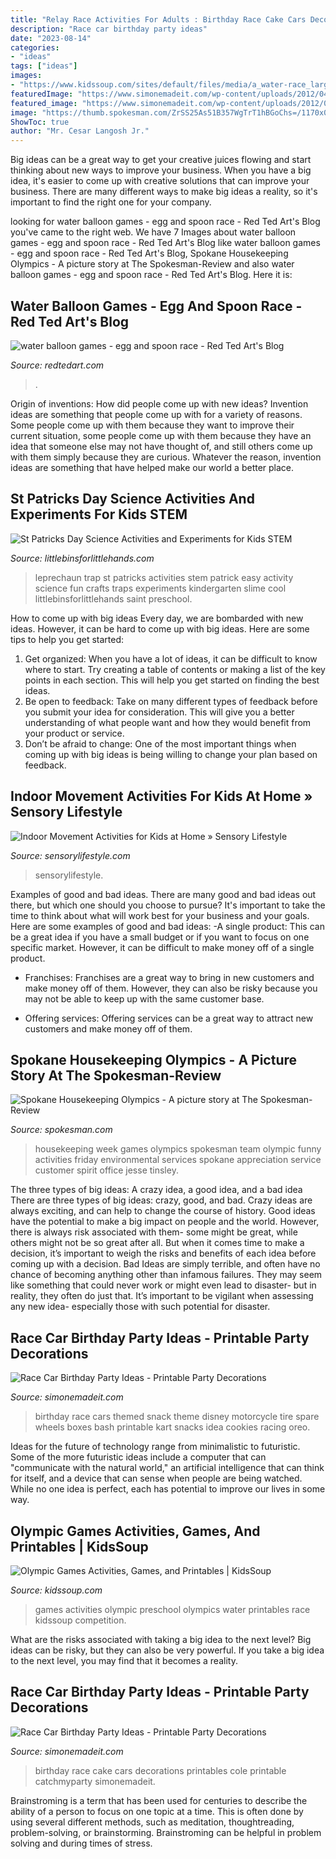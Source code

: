 ```yaml
---
title: "Relay Race Activities For Adults : Birthday Race Cake Cars Decorations Printables Cole Printable Catchmyparty Simonemadeit"
description: "Race car birthday party ideas"
date: "2023-08-14"
categories:
- "ideas"
tags: ["ideas"]
images:
- "https://www.kidssoup.com/sites/default/files/media/a_water-race_large.jpg"
featuredImage: "https://www.simonemadeit.com/wp-content/uploads/2012/04/dsc00359.jpg"
featured_image: "https://www.simonemadeit.com/wp-content/uploads/2012/04/dsc00359.jpg"
image: "https://thumb.spokesman.com/ZrSS25As51B357WgTrT1hBGoChs=/1170x0/media.spokesman.com/picture_story_item_images/houseolympics3.jpg"
ShowToc: true
author: "Mr. Cesar Langosh Jr."
---
```



Big ideas can be a great way to get your creative juices flowing and start thinking about new ways to improve your business. When you have a big idea, it's easier to come up with creative solutions that can improve your business. There are many different ways to make big ideas a reality, so it's important to find the right one for your company.

	

		
looking for water balloon games - egg and spoon race - Red Ted Art&#039;s Blog you've came to the right web. We have 7 Images about water balloon games - egg and spoon race - Red Ted Art&#039;s Blog like water balloon games - egg and spoon race - Red Ted Art&#039;s Blog, Spokane Housekeeping Olympics - A picture story at The Spokesman-Review and also water balloon games - egg and spoon race - Red Ted Art&#039;s Blog. Here it is:
		
    
## Water Balloon Games - Egg And Spoon Race - Red Ted Art&#039;s Blog

<img loading=lazy src="https://www.redtedart.com/wp-content/uploads/2015/07/water-balloon-games-egg-and-spoon-race.jpg" onerror="this.onerror=null;this.src='https://tse1.mm.bing.net/th?id=OIP.1DkKXeWJSC96g7OTojTz4gHaLH&amp;pid=15.1';" alt="water balloon games - egg and spoon race - Red Ted Art&#039;s Blog">

_Source: redtedart.com_

>. 

	

Origin of inventions: How did people come up with new ideas?
Invention ideas are something that people come up with for a variety of reasons. Some people come up with them because they want to improve their current situation, some people come up with them because they have an idea that someone else may not have thought of, and still others come up with them simply because they are curious. Whatever the reason, invention ideas are something that have helped make our world a better place.

    
## St Patricks Day Science Activities And Experiments For Kids STEM

<img loading=lazy src="http://littlebinsforlittlehands.com/wp-content/uploads/2016/01/St-Patricks-Day-Kids-Leprechaun-Trap-Ideas.jpg" onerror="this.onerror=null;this.src='https://tse3.mm.bing.net/th?id=OIP.ctvCi5S_hI7ZErOtaQyauAHaLH&amp;pid=15.1';" alt="St Patricks Day Science Activities and Experiments for Kids STEM">

_Source: littlebinsforlittlehands.com_

>leprechaun trap st patricks activities stem patrick easy activity science fun crafts traps experiments kindergarten slime cool littlebinsforlittlehands saint preschool. 

	

How to come up with big ideas
Every day, we are bombarded with new ideas. However, it can be hard to come up with big ideas. Here are some tips to help you get started: 
1. Get organized: When you have a lot of ideas, it can be difficult to know where to start. Try creating a table of contents or making a list of the key points in each section. This will help you get started on finding the best ideas. 
2. Be open to feedback: Take on many different types of feedback before you submit your idea for consideration. This will give you a better understanding of what people want and how they would benefit from your product or service. 
3. Don’t be afraid to change: One of the most important things when coming up with big ideas is being willing to change your plan based on feedback.

    
## Indoor Movement Activities For Kids At Home » Sensory Lifestyle

<img loading=lazy src="https://www.sensorylifestyle.com/wp-content/uploads/2017/12/Bowling--1024x731.jpg" onerror="this.onerror=null;this.src='https://tse4.mm.bing.net/th?id=OIP.zqExGZwoGyUZT8QTJXGs7QHaFS&amp;pid=15.1';" alt="Indoor Movement Activities for Kids at Home » Sensory Lifestyle">

_Source: sensorylifestyle.com_

>sensorylifestyle. 

	

Examples of good and bad ideas.
There are many good and bad ideas out there, but which one should you choose to pursue? It's important to take the time to think about what will work best for your business and your goals. Here are some examples of good and bad ideas: 
-A single product: This can be a great idea if you have a small budget or if you want to focus on one specific market. However, it can be difficult to make money off of a single product.

- Franchises: Franchises are a great way to bring in new customers and make money off of them. However, they can also be risky because you may not be able to keep up with the same customer base.

- Offering services: Offering services can be a great way to attract new customers and make money off of them.

    
## Spokane Housekeeping Olympics - A Picture Story At The Spokesman-Review

<img loading=lazy src="https://thumb.spokesman.com/ZrSS25As51B357WgTrT1hBGoChs=/1170x0/media.spokesman.com/picture_story_item_images/houseolympics3.jpg" onerror="this.onerror=null;this.src='https://tse1.mm.bing.net/th?id=OIP.Ib1AXjr_t75XvWxFTB0dzAHaE7&amp;pid=15.1';" alt="Spokane Housekeeping Olympics - A picture story at The Spokesman-Review">

_Source: spokesman.com_

>housekeeping week games olympics spokesman team olympic funny activities friday environmental services spokane appreciation service customer spirit office jesse tinsley. 

	

The three types of big ideas: A crazy idea, a good idea, and a bad idea
There are three types of big ideas: crazy, good, and bad. Crazy ideas are always exciting, and can help to change the course of history. Good ideas have the potential to make a big impact on people and the world. However, there is always risk associated with them- some might be great, while others might not be so great after all. But when it comes time to make a decision, it’s important to weigh the risks and benefits of each idea before coming up with a decision.
Bad Ideas are simply terrible, and often have no chance of becoming anything other than infamous failures. They may seem like something that could never work or might even lead to disaster- but in reality, they often do just that. It’s important to be vigilant when assessing any new idea- especially those with such potential for disaster.

    
## Race Car Birthday Party Ideas - Printable Party Decorations

<img loading=lazy src="https://www.simonemadeit.com/wp-content/uploads/2012/04/dsc00347.jpg" onerror="this.onerror=null;this.src='https://tse1.mm.bing.net/th?id=OIP.BLs2FTDil2DqpKJoVOp4dAHaFj&amp;pid=15.1';" alt="Race Car Birthday Party Ideas - Printable Party Decorations">

_Source: simonemadeit.com_

>birthday race cars themed snack theme disney motorcycle tire spare wheels boxes bash printable kart snacks idea cookies racing oreo. 

	

Ideas for the future of technology range from minimalistic to futuristic. Some of the more futuristic ideas include a computer that can "communicate with the natural world," an artificial intelligence that can think for itself, and a device that can sense when people are being watched. While no one idea is perfect, each has potential to improve our lives in some way.

    
## Olympic Games Activities, Games, And Printables | KidsSoup

<img loading=lazy src="https://www.kidssoup.com/sites/default/files/media/a_water-race_large.jpg" onerror="this.onerror=null;this.src='https://tse1.mm.bing.net/th?id=OIP.4Ks1B5LprtEId6rnKLJmrQHaF_&amp;pid=15.1';" alt="Olympic Games Activities, Games, and Printables | KidsSoup">

_Source: kidssoup.com_

>games activities olympic preschool olympics water printables race kidssoup competition. 

	

What are the risks associated with taking a big idea to the next level?
Big ideas can be risky, but they can also be very powerful. If you take a big idea to the next level, you may find that it becomes a reality.

    
## Race Car Birthday Party Ideas - Printable Party Decorations

<img loading=lazy src="https://www.simonemadeit.com/wp-content/uploads/2012/04/dsc00359.jpg" onerror="this.onerror=null;this.src='https://tse2.mm.bing.net/th?id=OIP.wRFJDnOorj1MOAjQju5xoQHaFj&amp;pid=15.1';" alt="Race Car Birthday Party Ideas - Printable Party Decorations">

_Source: simonemadeit.com_

>birthday race cake cars decorations printables cole printable catchmyparty simonemadeit. 

	

Brainstroming is a term that has been used for centuries to describe the ability of a person to focus on one topic at a time. This is often done by using several different methods, such as meditation, thoughtreading, problem-solving, or brainstorming. Brainstroming can be helpful in problem solving and during times of stress.

